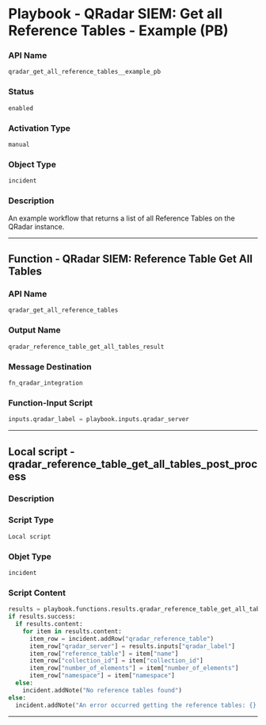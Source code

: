 <!--
    DO NOT MANUALLY EDIT THIS FILE
    THIS FILE IS AUTOMATICALLY GENERATED WITH resilient-sdk codegen
    Generated with resilient-sdk v49.1.51
-->

# Playbook - QRadar SIEM: Get all Reference Tables - Example (PB) 

### API Name
`qradar_get_all_reference_tables__example_pb`

### Status
`enabled`

### Activation Type
`manual`

### Object Type
`incident`

### Description
An example workflow that returns a list of all Reference Tables on the QRadar instance.


---
## Function - QRadar SIEM: Reference Table Get All Tables

### API Name
`qradar_get_all_reference_tables`

### Output Name
`qradar_reference_table_get_all_tables_result`

### Message Destination
`fn_qradar_integration`

### Function-Input Script
```python
inputs.qradar_label = playbook.inputs.qradar_server
```

---

## Local script -  qradar_reference_table_get_all_tables_post_process

### Description


### Script Type
`Local script`

### Objet Type
`incident`

### Script Content
```python
results = playbook.functions.results.qradar_reference_table_get_all_tables_result
if results.success:
  if results.content:
    for item in results.content:
      item_row = incident.addRow("qradar_reference_table")
      item_row["qradar_server"] = results.inputs["qradar_label"]
      item_row["reference_table"] = item["name"]
      item_row["collection_id"] = item["collection_id"]
      item_row["number_of_elements"] = item["number_of_elements"]
      item_row["namespace"] = item["namespace"]
  else:
    incident.addNote("No reference tables found")
else:
  incident.addNote("An error occurred getting the reference tables: {} from QRadar server: {}".format(results.reason, rule.properties.qradar_label))
```

---

